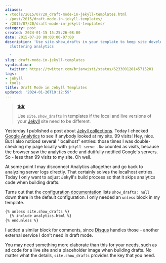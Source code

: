 ```yaml
---
aliases:
- /tools/2015/07/20_draft-mode-in-jekyll-templates.html
- /post/2015/draft-mode-in-jekyll-templates/
- /2015/07/20/draft-mode-in-jekyll-templates/
category: post
created: 2024-01-15 15:25:26-08:00
date: 2015-07-20 00:00:00-07:00
description: 'Use site.show_drafts in your template to keep site development from
  cluttering analytics

  '
slug: draft-mode-in-jekyll-templates
syndication:
  twitter: https://twitter.com/brianwisti/status/623300128145715201
tags:
- jekyll
- tools
title: Draft Mode in Jekyll Templates
updated: '2024-01-26T10:12:59'
---
```


> 
 > **[tldr](../../../card/tldr.md)**
>
 > Use `site.show_drafts` in templates if the local and live versions of your [Jekyll](../../../card/Jekyll.md) site need to be different.

Yesterday I published a post about [Jekyll collections](making-a-jekyll-collection.md).  Today I checked [Google Analytics](http://www.google.com/analytics/) to see if anybody looked at my site. 99 visits! Hey, nice. But I also noticed several "localhost" entries: those times I was double-checking my page locally with `jekyll serve -Dw` counted as visits, because the browser saw the analytics code and dutifully notified Google's servers. So - less than 99 visits to my site. Oh well.

At some point I may disconnect Analytics altogether and go back to analyzing server logs directly. That certainly solves the localhost entries. Today I only want to adjust Jekyll's build process so that it skips analytics code when building drafts.

Turns out that the [configuration documentation](http://jekyllrb.com/docs/configuration/) lists `show_drafts: null` down there in the default configuration. I only needed an `unless` block in my template.

````handlebars
{% unless site.show_drafts %}
  {% include analytics.html %}
{% endunless %}
````

I added a similar block for comments, since [Disqus](https://disqus.com/) handles those -  another external service I don't need in draft mode.

You may need something more elaborate than this for your needs, such as  ad code for a live site and a placeholder image when building drafts. No matter what the details, `site.show_drafts` provides the key that you need.